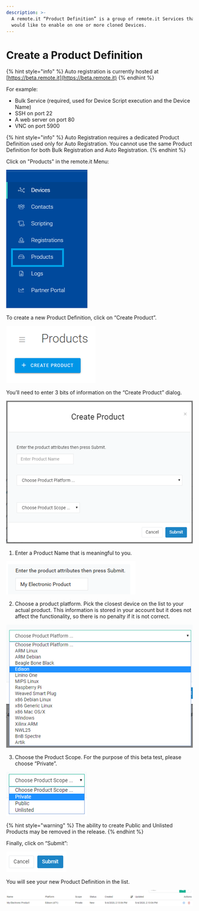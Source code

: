 ```yaml
---
description: >-
  A remote.it “Product Definition” is a group of remote.it Services that you
  would like to enable on one or more cloned Devices.
---
```


# Create a Product Definition

{% hint style="info" %}
Auto registration is currently hosted at [https://beta.remote.it](https://beta.remote.it)
{% endhint %}

For example:

* Bulk Service \(required, used for Device Script execution and the Device Name\)
* SSH on port 22
* A web server on port 80
* VNC on port 5900

{% hint style="info" %}
Auto Registration requires a dedicated Product Definition used only for Auto Registration. You cannot use the same Product Definition for both Bulk Registration and Auto Registration.
{% endhint %}

Click on "Products" in the remote.it Menu:

![](../../.gitbook/assets/image%20%28144%29.png)

To create a new Product Definition, click on “Create Product”.

![](../../.gitbook/assets/image%20%28223%29.png)

You’ll need to enter 3 bits of information on the “Create Product” dialog.

![](../../.gitbook/assets/image%20%28255%29.png)

1. Enter a Product Name that is meaningful to you.

![](../../.gitbook/assets/image%20%28477%29.png)

2. Choose a product platform.  Pick the closest device on the list to your actual product.  This information is stored in your account but it does not affect the functionality, so there is no penalty if it is not correct.

![](../../.gitbook/assets/image%20%28226%29.png)

3. Choose the Product Scope.  For the purpose of this beta test, please choose “Private”.

![](../../.gitbook/assets/image%20%28271%29.png)

{% hint style="warning" %}
The ability to create Public and Unlisted Products may be removed in the release.
{% endhint %}

Finally, click on “Submit”:

![](../../.gitbook/assets/image%20%28205%29.png)

You will see your new Product Definition in the list.

![](../../.gitbook/assets/image%20%28532%29.png)

